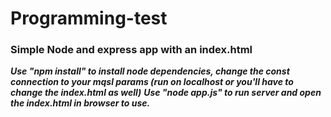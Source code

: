 # Programming-test
### Simple Node and express app with an index.html
***Use "npm install" to install node dependencies, change the const connection to your mqsl params (run on localhost or you'll have to change the index.html as well)***
***Use "node app.js" to run server and open the index.html in browser to use.***
